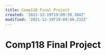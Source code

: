 ```yaml
---
title: Comp118 Final Project
created: '2021-12-19T19:09:30.384Z'
modified: '2021-12-19T19:09:49.232Z'
---
```


# Comp118 Final Project
